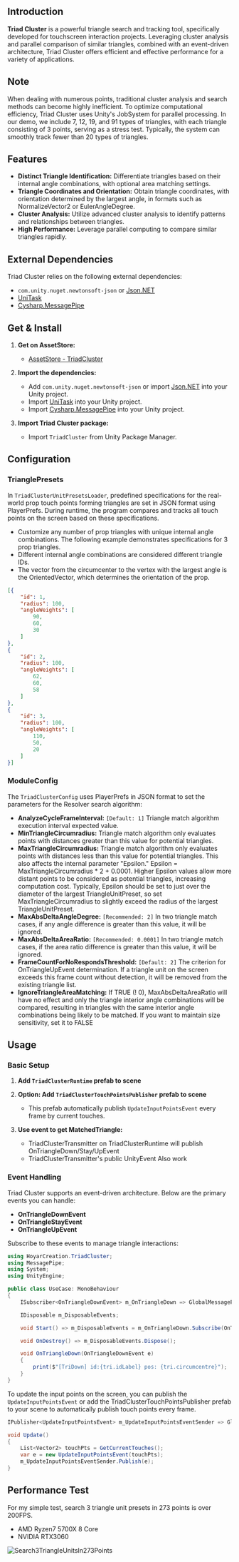 ## Introduction
**Triad Cluster** is a powerful triangle search and tracking tool, specifically developed for touchscreen interaction projects. Leveraging cluster analysis and parallel comparison of similar triangles, combined with an event-driven architecture, Triad Cluster offers efficient and effective performance for a variety of applications.

## Note
When dealing with numerous points, traditional cluster analysis and search methods can become highly inefficient. To optimize computational efficiency, Triad Cluster uses Unity's JobSystem for parallel processing. In our demo, we include 7, 12, 19, and 91 types of triangles, with each triangle consisting of 3 points, serving as a stress test. Typically, the system can smoothly track fewer than 20 types of triangles.

## Features

- **Distinct Triangle Identification:** Differentiate triangles based on their internal angle combinations, with optional area matching settings.
- **Triangle Coordinates and Orientation:** Obtain triangle coordinates, with orientation determined by the largest angle, in formats such as NormalizeVector2 or EulerAngleDegree.
- **Cluster Analysis:** Utilize advanced cluster analysis to identify patterns and relationships between triangles.
- **High Performance:** Leverage parallel computing to compare similar triangles rapidly.

## External Dependencies

Triad Cluster relies on the following external dependencies:
- `com.unity.nuget.newtonsoft-json` or [Json.NET](https://www.newtonsoft.com/json)
- [UniTask](https://github.com/Cysharp/UniTask)
- [Cysharp.MessagePipe](https://github.com/Cysharp/MessagePipe)

## Get & Install

1. **Get on AssetStore:**
   - [AssetStore - TriadCluster](https://assetstore.unity.com/packages/slug/305618)

2. **Import the dependencies:**
    - Add `com.unity.nuget.newtonsoft-json` or import [Json.NET](https://www.newtonsoft.com/json) into your Unity project.
    - Import [UniTask](https://github.com/Cysharp/UniTask) into your Unity project.
    - Import [Cysharp.MessagePipe](https://github.com/Cysharp/MessagePipe) into your Unity project.

3. **Import Triad Cluster package:**
    - Import `TriadCluster` from Unity Package Manager.

## Configuration

### TrianglePresets

In `TriadClusterUnitPresetsLoader`, predefined specifications for the real-world prop touch points forming triangles are set in JSON format using PlayerPrefs. During runtime, the program compares and tracks all touch points on the screen based on these specifications.

- Customize any number of prop triangles with unique internal angle combinations. The following example demonstrates specifications for 3 prop triangles.
- Different internal angle combinations are considered different triangle IDs.
- The vector from the circumcenter to the vertex with the largest angle is the OrientedVector, which determines the orientation of the prop.

```json
[{
    "id": 1,
    "radius": 100,
    "angleWeights": [
        90,
        60,
        30
    ]
},
{
    "id": 2,
    "radius": 100,
    "angleWeights": [
        62,
        60,
        58
    ]
},
{
    "id": 3,
    "radius": 100,
    "angleWeights": [
        110,
        50,
        20
    ]
}]
```

### ModuleConfig

The `TriadClusterConfig` uses PlayerPrefs in JSON format to set the parameters for the Resolver search algorithm:

- **AnalyzeCycleFrameInterval:** `[Default: 1]` Triangle match algorithm execution interval expected value.
- **MinTriangleCircumradius:** Triangle match algorithm only evaluates points with distances greater than this value for potential triangles.
- **MaxTriangleCircumradius:** Triangle match algorithm only evaluates points with distances less than this value for potential triangles. This also affects the internal parameter "Epsilon." Epsilon = MaxTriangleCircumradius * 2 + 0.0001. Higher Epsilon values allow more distant points to be considered as potential triangles, increasing computation cost. Typically, Epsilon should be set to just over the diameter of the largest TriangleUnitPreset, so set MaxTriangleCircumradius to slightly exceed the radius of the largest TriangleUnitPreset.
- **MaxAbsDeltaAngleDegree:** `[Recommended: 2]` In two triangle match cases, if any angle difference is greater than this value, it will be ignored.
- **MaxAbsDeltaAreaRatio:** `[Recommended: 0.0001]` In two triangle match cases, if the area ratio difference is greater than this value, it will be ignored.
- **FrameCountForNoRespondsThreshold:** `[Default: 2]` The criterion for OnTriangleUpEvent determination. If a triangle unit on the screen exceeds this frame count without detection, it will be removed from the existing triangle list.
- **IgnoreTriangleAreaMatching:** If TRUE (! 0), MaxAbsDeltaAreaRatio will have no effect and only the triangle interior angle combinations will be compared, resulting in triangles with the same interior angle combinations being likely to be matched. If you want to maintain size sensitivity, set it to FALSE

## Usage

### Basic Setup

1. **Add `TriadClusterRuntime` prefab to scene**

2. **Option: Add `TriadClusterTouchPointsPublisher` prefab to scene**
   - This prefab automatically publish `UpdateInputPointsEvent` every frame by current touches.

3. **Use event to get MatchedTriangle:**
   - TriadClusterTransmitter on TriadClusterRuntime will publish OnTriangleDown/Stay/UpEvent
   - TriadClusterTransmitter's public UnityEvent Also work 

### Event Handling

Triad Cluster supports an event-driven architecture. Below are the primary events you can handle:

- **OnTriangleDownEvent**
- **OnTriangleStayEvent**
- **OnTriangleUpEvent**

Subscribe to these events to manage triangle interactions:

```csharp
using HoyarCreation.TriadCluster;
using MessagePipe;
using System;
using UnityEngine;

public class UseCase: MonoBehaviour
{
    ISubscriber<OnTriangleDownEvent> m_OnTriangleDown => GlobalMessagePipe.GetSubscriber<OnTriangleDownEvent>();

    IDisposable m_DisposableEvents;

    void Start() => m_DisposableEvents = m_OnTriangleDown.Subscribe(OnTriangleDown);

    void OnDestroy() => m_DisposableEvents.Dispose();

    void OnTriangleDown(OnTriangleDownEvent e)
    {
        print($"[TriDown] id:{tri.idLabel} pos: {tri.circumcentre}");
    }
}
```
To update the input points on the screen, you can publish the `UpdateInputPointsEvent` or add the TriadClusterTouchPointsPublisher prefab to your scene to automatically publish touch points every frame.
```csharp
IPublisher<UpdateInputPointsEvent> m_UpdateInputPointsEventSender => GlobalMessagePipe.GetPublisher<UpdateInputPointsEvent>();

void Update()
{
    List<Vector2> touchPts = GetCurrentTouches();
    var e = new UpdateInputPointsEvent(touchPts);
    m_UpdateInputPointsEventSender.Publish(e);
}
```

## Performance Test

For my simple test, search 3 triangle unit presets in 273 points is over 200FPS.
 - AMD Ryzen7 5700X 8 Core
 - NVIDIA RTX3060
  
![Search3TriangleUnitsIn273Points](.\Presskit\Media\TriadCluster_PerformanceTest_Search3TriangleUnitsIn273Points.png)